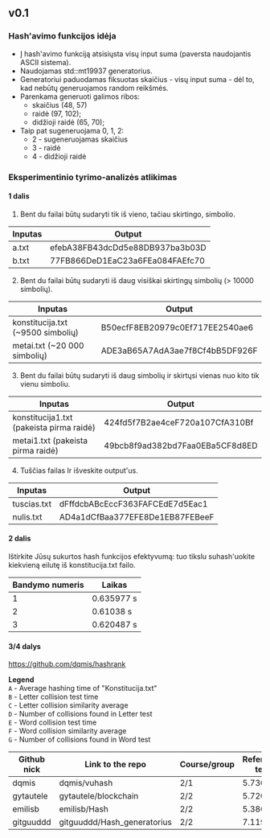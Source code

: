 ## v0.1

### Hash'avimo funkcijos idėja
* Į hash'avimo funkciją atsisiųsta visų input suma (paversta naudojantis ASCII sistema).
* Naudojamas std::mt19937 generatorius.
* Generatoriui paduodamas fiksuotas skaičius - visų input suma - dėl to, kad nebūtų generuojamos random reikšmės.
* Parenkama generuoti galimos ribos:
  * skaičius (48, 57)
  * raidė (97, 102);
  * didžioji raidė (65, 70);
* Taip pat sugeneruojama 0, 1, 2:
  * 2 - sugeneruojamas skaičius
  * 3 - raidė
  * 4 - didžioji raidė
  
### Eksperimentinio tyrimo-analizės atlikimas
#### 1 dalis

1. Bent du failai būtų sudaryti tik iš vieno, tačiau skirtingo, simbolio.

| Inputas  | Output |
| ------------- | ------------- |
| a.txt  | efebA38FB43dcDd5e88DB937ba3b03D  |
| b.txt  | 77FB866DeD1EaC23a6FEa084FAEfc70  |

2. Bent du failai būtų sudaryti iš daug visiškai skirtingų simbolių (> 10000 simbolių).

| Inputas  | Output |
| ------------- | ------------- |
| konstitucija.txt (~9500 simbolių) | B50ecfF8EB20979c0Ef717EE2540ae6 |
| metai.txt (~20 000 simbolių)  | ADE3aB65A7AdA3ae7f8Cf4bB5DF926F  |

3. Bent du failai būtų sudaryti iš daug simbolių ir skirtųsi vienas nuo kito tik vienu simboliu.

| Inputas  | Output |
| ------------- | ------------- |
| konstitucija1.txt (pakeista pirma raidė) | 424fd5f7B2ae4ceF720a107CfA310Bf |
| metai1.txt (pakeista pirma raidė)  | 49bcb8f9ad382bd7Faa0EBa5CF8d8ED  |

4. Tuščias failas Ir išveskite output'us.

| Inputas  | Output |
| ------------- | ------------- |
| tuscias.txt  | dFffdcbABcEccF363FAFCEdE7d5Eac1  |
| nulis.txt  | AD4a1dCfBaa377EFE8De1EB87FEBeeF  |

#### 2 dalis

Ištirkite Jūsų sukurtos hash funkcijos efektyvumą: tuo tikslu suhash'uokite kiekvieną eilutę iš konstitucija.txt failo.

| Bandymo numeris  | Laikas |
| ------------- | ------------- |
| 1  | 0.635977 s |
| 2  | 0.61038 s  |
| 3  | 0.620487 s |

#### 3/4 dalys
https://github.com/dqmis/hashrank

**Legend**  
`A` - Average hashing time of "Konstitucija.txt"  
`B` - Letter collision test time  
`C` - Letter collision similarity average  
`D` - Number of collisions found in Letter test  
`E` - Word collision test time  
`F` - Word collision similarity average  
`G` - Number of collisions found in Word test  

| Github nick | Link to the repo            | Course/group | Reference test | A      | B         | C      | D    | E          | F      | G  |
|-------------|-----------------------------|--------------|----------------|--------|-----------|--------|------|------------|--------|----|
| dqmis       | dqmis/vuhash                | 2/1          | 5.7301         | 0.0052 | 1417.6514 | 0.1108 | 9917 | 1497.0956s | 0.0056 | 0  |
| gytautele   | gytautele/blockchain        | 2/2          | 5.7201         | 0.0047 | 1043.5663 | 0.0136 | 0    | 1060.4037  | 0.0141 | 49 |
| emilisb     | emilisb/Hash                | 2/2          | 5.3863         | 0.0035 | 804.7102  | 0.0108 | 0    | 820.5668   | 0.0108 | 0  |
| gitguuddd   | gitguuddd/Hash_generatorius | 2/2          | 7.119          | 0.0285 | 6833.3648 | 0.0308 | 2    | 6840.2643  | 0.005  | 0  |

